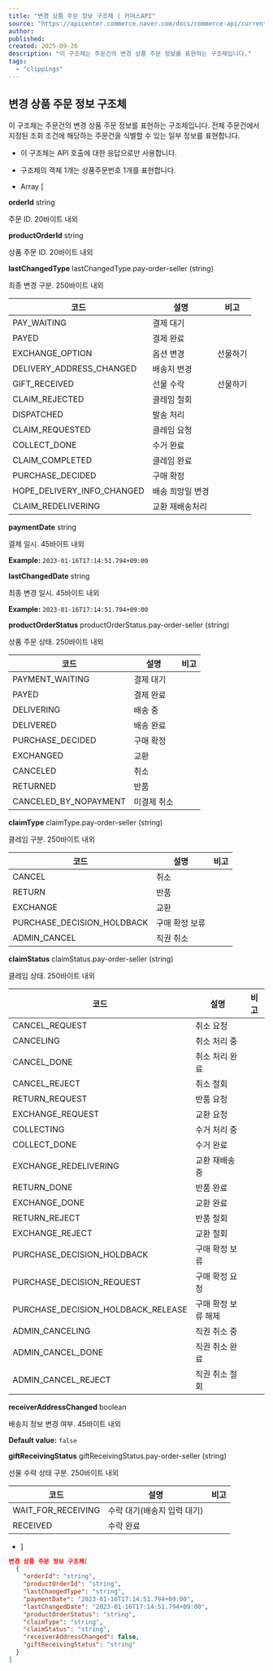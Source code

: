 ```yaml
---
title: "변경 상품 주문 정보 구조체 | 커머스API"
source: "https://apicenter.commerce.naver.com/docs/commerce-api/current/schemas/%EB%B3%80%EA%B2%BD-%EC%83%81%ED%92%88-%EC%A3%BC%EB%AC%B8-%EC%A0%95%EB%B3%B4-%EA%B5%AC%EC%A1%B0%EC%B2%B4"
author:
published:
created: 2025-09-26
description: "이 구조체는 주문건의 변경 상품 주문 정보를 표현하는 구조체입니다."
tags:
  - "clippings"
---
```

## 변경 상품 주문 정보 구조체

이 구조체는 주문건의 변경 상품 주문 정보를 표현하는 구조체입니다. 전체 주문건에서 지정된 조회 조건에 해당하는 주문건을 식별할 수 있는 일부 정보를 표현합니다.

- 이 구조체는 API 호출에 대한 응답으로만 사용합니다.
- 구조체의 객체 1개는 상품주문번호 1개를 표현합니다.

- Array \[

**orderId** string

주문 ID. 20바이트 내외

**productOrderId** string

상품 주문 ID. 20바이트 내외

**lastChangedType** lastChangedType.pay-order-seller (string)

최종 변경 구분. 250바이트 내외

| 코드 | 설명 | 비고 |
| --- | --- | --- |
| PAY\_WAITING | 결제 대기 |  |
| PAYED | 결제 완료 |  |
| EXCHANGE\_OPTION | 옵션 변경 | 선물하기 |
| DELIVERY\_ADDRESS\_CHANGED | 배송지 변경 |  |
| GIFT\_RECEIVED | 선물 수락 | 선물하기 |
| CLAIM\_REJECTED | 클레임 철회 |  |
| DISPATCHED | 발송 처리 |  |
| CLAIM\_REQUESTED | 클레임 요청 |  |
| COLLECT\_DONE | 수거 완료 |  |
| CLAIM\_COMPLETED | 클레임 완료 |  |
| PURCHASE\_DECIDED | 구매 확정 |  |
| HOPE\_DELIVERY\_INFO\_CHANGED | 배송 희망일 변경 |  |
| CLAIM\_REDELIVERING | 교환 재배송처리 |  |

**paymentDate** string<date-time>

결제 일시. 45바이트 내외

**Example:** `2023-01-16T17:14:51.794+09:00`

**lastChangedDate** string<date-time>

최종 변경 일시. 45바이트 내외

**Example:** `2023-01-16T17:14:51.794+09:00`

**productOrderStatus** productOrderStatus.pay-order-seller (string)

상품 주문 상태. 250바이트 내외

| 코드 | 설명 | 비고 |
| --- | --- | --- |
| PAYMENT\_WAITING | 결제 대기 |  |
| PAYED | 결제 완료 |  |
| DELIVERING | 배송 중 |  |
| DELIVERED | 배송 완료 |  |
| PURCHASE\_DECIDED | 구매 확정 |  |
| EXCHANGED | 교환 |  |
| CANCELED | 취소 |  |
| RETURNED | 반품 |  |
| CANCELED\_BY\_NOPAYMENT | 미결제 취소 |  |

**claimType** claimType.pay-order-seller (string)

클레임 구분. 250바이트 내외

| 코드 | 설명 | 비고 |
| --- | --- | --- |
| CANCEL | 취소 |  |
| RETURN | 반품 |  |
| EXCHANGE | 교환 |  |
| PURCHASE\_DECISION\_HOLDBACK | 구매 확정 보류 |  |
| ADMIN\_CANCEL | 직권 취소 |  |

**claimStatus** claimStatus.pay-order-seller (string)

클레임 상태. 250바이트 내외

| 코드 | 설명 | 비고 |
| --- | --- | --- |
| CANCEL\_REQUEST | 취소 요청 |  |
| CANCELING | 취소 처리 중 |  |
| CANCEL\_DONE | 취소 처리 완료 |  |
| CANCEL\_REJECT | 취소 철회 |  |
| RETURN\_REQUEST | 반품 요청 |  |
| EXCHANGE\_REQUEST | 교환 요청 |  |
| COLLECTING | 수거 처리 중 |  |
| COLLECT\_DONE | 수거 완료 |  |
| EXCHANGE\_REDELIVERING | 교환 재배송 중 |  |
| RETURN\_DONE | 반품 완료 |  |
| EXCHANGE\_DONE | 교환 완료 |  |
| RETURN\_REJECT | 반품 철회 |  |
| EXCHANGE\_REJECT | 교환 철회 |  |
| PURCHASE\_DECISION\_HOLDBACK | 구매 확정 보류 |  |
| PURCHASE\_DECISION\_REQUEST | 구매 확정 요청 |  |
| PURCHASE\_DECISION\_HOLDBACK\_RELEASE | 구매 확정 보류 해제 |  |
| ADMIN\_CANCELING | 직권 취소 중 |  |
| ADMIN\_CANCEL\_DONE | 직권 취소 완료 |  |
| ADMIN\_CANCEL\_REJECT | 직권 취소 철회 |  |

**receiverAddressChanged** boolean

배송지 정보 변경 여부. 45바이트 내외

**Default value:** `false`

**giftReceivingStatus** giftReceivingStatus.pay-order-seller (string)

선물 수락 상태 구분. 250바이트 내외

| 코드 | 설명 | 비고 |
| --- | --- | --- |
| WAIT\_FOR\_RECEIVING | 수락 대기(배송지 입력 대기) |  |
| RECEIVED | 수락 완료 |  |

- \]

```json
변경 상품 주문 정보 구조체[
  {
    "orderId": "string",
    "productOrderId": "string",
    "lastChangedType": "string",
    "paymentDate": "2023-01-16T17:14:51.794+09:00",
    "lastChangedDate": "2023-01-16T17:14:51.794+09:00",
    "productOrderStatus": "string",
    "claimType": "string",
    "claimStatus": "string",
    "receiverAddressChanged": false,
    "giftReceivingStatus": "string"
  }
]
```